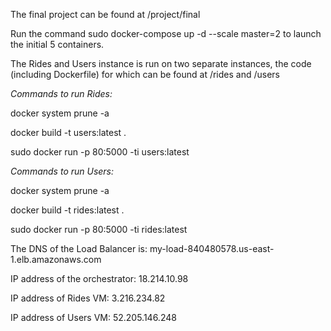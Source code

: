 The final project can be found at /project/final


Run the command sudo docker-compose up -d --scale master=2 to launch the initial 5 containers.

The Rides and Users instance is run on two separate instances, the code (including Dockerfile) for which can be found at /rides and /users

*Commands to run Rides:*

  docker system prune -a
  
  docker build -t users:latest .
  
  sudo docker run   -p 80:5000 -ti users:latest

*Commands to run Users:*

  docker system prune -a
  
  docker build -t rides:latest .
  
  sudo docker run  -p 80:5000 -ti rides:latest

The DNS of the Load Balancer is: my-load-840480578.us-east-1.elb.amazonaws.com

IP address of the orchestrator: 18.214.10.98

IP address of Rides VM: 3.216.234.82

IP address of Users VM: 52.205.146.248
